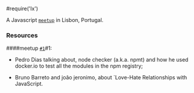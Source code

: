 
#require('lx')

A Javascript [`meetup`](http://www.meetup.com/require-lx/) in Lisbon, Portugal.

### Resources

####meetup [`#1`](http://www.meetup.com/require-lx/)#1:

* Pedro Dias talking about, node checker (a.k.a. npmt) and how he used docker.io to test all the modules in the npm registry;

* Bruno Barreto and joão jeronimo, about `Love-Hate Relationships with JavaScript.